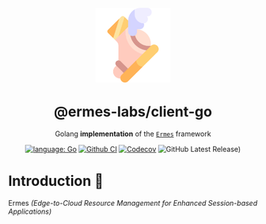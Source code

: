 <div align="center">
  
<br>

<img src="https://raw.githubusercontent.com/ermes-labs/docs/main/hermes.png" width="30%">

<h1>@ermes-labs/client-go</h1>

Golang **implementation** of the [`Ermes`](https://ermes-labs.github.io/docs) framework

[![language: Go](https://img.shields.io/badge/go-language-50b7e0?style=flat-square&logo=go)](https://go.dev/)
[![Github CI](https://img.shields.io/github/actions/workflow/status/ermes-labs/client-go/ci.yml?style=flat-square&branch=main)](https://github.com/ermes-labs/client-go/actions/workflows/ci.yml)
[![Codecov](https://img.shields.io/codecov/c/github/ermes-labs/client-go?color=44cc11&logo=codecov&style=flat-square)](https://codecov.io/gh/ermes-labs/client-go)
![GitHub Latest Release)](https://img.shields.io/github/v/release/ermes-labs/client-go?logo=github)

</div>

# Introduction 📖

Ermes *(Edge-to-Cloud Resource Management for Enhanced Session-based Applications)*